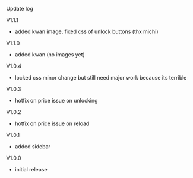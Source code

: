 Update log

V1.1.1

- added kwan image, fixed css of unlock buttons (thx michi)

V1.1.0

- added kwan (no images yet)

V1.0.4

- locked css minor change but still need major work because its terrible

V1.0.3

- hotfix on price issue on unlocking

V1.0.2

- hotfix on price issue on reload

V1.0.1

- added sidebar

V1.0.0

- initial release

